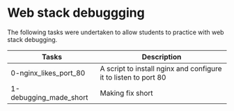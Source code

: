 # Web stack debuggging

The following tasks were undertaken to allow students to practice with web stack debugging.

| Tasks | Description |
| ----- | ----------- |
| 0-nginx_likes_port_80 | A script to install nginx and configure it to listen to port 80 |
| 1-debugging_made_short | Making fix short |
